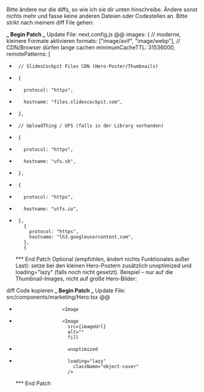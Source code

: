 Bitte ändere nur die diffs, so wie ich sie dir unten hinschreibe. Ändere sonst nichts mehr und fasse keine anderen Dateien oder Codestellen an. Bitte strikt nach meinem diff File gehen:

**_ Begin Patch
_** Update File: next.config.js
@@
images: {
// moderne, kleinere Formate aktivieren
formats: ["image/avif", "image/webp"],
// CDN/Browser dürfen lange cachen
minimumCacheTTL: 31536000,
remotePatterns: [

-      // SlidesCockpit Files CDN (Hero-Poster/Thumbnails)
-      {
-        protocol: "https",
-        hostname: "files.slidescockpit.com",
-      },
-      // UploadThing / UFS (falls in der Library vorhanden)
-      {
-        protocol: "https",
-        hostname: "ufs.sh",
-      },
-      {
-        protocol: "https",
-        hostname: "utfs.io",
-      },
         {
           protocol: "https",
           hostname: "lh3.googleusercontent.com",
         },
         {
  \*\*\* End Patch
  Optional (empfohlen, ändert nichts Funktionales außer Last): setze bei den kleinen Hero-Postern zusätzlich unoptimized und loading="lazy" (falls noch nicht gesetzt). Beispiel – nur auf die Thumbnail-Images, nicht auf große Hero-Bilder:

diff
Code kopieren
**_ Begin Patch
_** Update File: src/components/marketing/Hero.tsx
@@

-                      <Image

*                      <Image
                         src={imageUrl}
                         alt=""
                         fill
*                        unoptimized
*                        loading="lazy"
                           className="object-cover"
                         />
  \*\*\* End Patch
